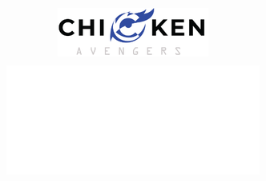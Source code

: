 <p align ="center">
    <img width = "300"  src="https://github.com/Stellarhold170NT/Stellarhold170NT/blob/main/Asset%2013%403x.png">
</p>
<img src="https://github.com/Stellarhold170NT/Stellarhold170NT/blob/main/github-metrics.svg">
